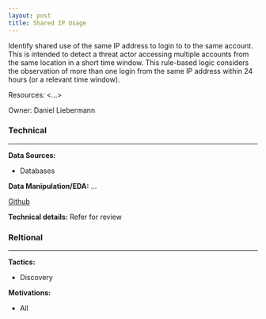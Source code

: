 ```yaml
---
layout: post
title: Shared IP Usage
---
```

Identify shared use of the same IP address to login to to the same account.  This is intended to detect a threat actor accessing multiple accounts from the same location in a short time window.  This rule-based logic considers the observation of more than one login from the same IP address within 24 hours (or a relevant time window).

Resources: <…>

Owner: Daniel Liebermann

### Technical
----
**Data Sources:**
* Databases

**Data Manipulation/EDA:** ...

[Github](...)

**Technical details:** Refer for review

### Reltional
----
**Tactics:**
* Discovery

**Motivations:**
* All
